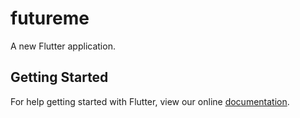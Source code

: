 # futureme

A new Flutter application.

## Getting Started

For help getting started with Flutter, view our online
[documentation](https://flutter.io/).
